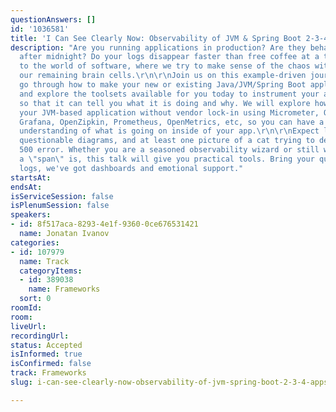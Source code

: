 ```yaml
---
questionAnswers: []
id: '1036581'
title: 'I Can See Clearly Now: Observability of JVM & Spring Boot 2-3-4 apps'
description: "Are you running applications in production? Are they behaving like gremlins
  after midnight? Do your logs disappear faster than free coffee at a tech conference?\r\nWelcome
  to the world of software, where we try to make sense of the chaos without losing
  our remaining brain cells.\r\n\r\nJoin us on this example-driven journey where we
  go through how to make your new or existing Java/JVM/Spring Boot applications observable
  and explore the toolsets available for you today to instrument your application
  so that it can tell you what it is doing and why. We will explore how to instrument
  your JVM-based application without vendor lock-in using Micrometer, OpenTelemetry,
  Grafana, OpenZipkin, Prometheus, OpenMetrics, etc, so you can have a much better
  understanding of what is going on inside of your app.\r\n\r\nExpect live demos,
  questionable diagrams, and at least one picture of a cat trying to debug an HTTP
  500 error. Whether you are a seasoned observability wizard or still wondering what
  a \"span\" is, this talk will give you practical tools. Bring your questions and
  logs, we've got dashboards and emotional support."
startsAt:
endsAt:
isServiceSession: false
isPlenumSession: false
speakers:
- id: 8f517aca-8293-4e1f-9360-0ce676531421
  name: Jonatan Ivanov
categories:
- id: 107979
  name: Track
  categoryItems:
  - id: 389038
    name: Frameworks
  sort: 0
roomId:
room:
liveUrl:
recordingUrl:
status: Accepted
isInformed: true
isConfirmed: false
track: Frameworks
slug: i-can-see-clearly-now-observability-of-jvm-spring-boot-2-3-4-apps

---
```

